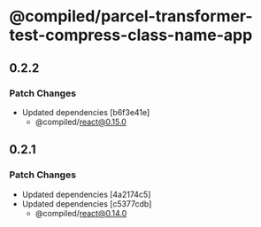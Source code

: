 # @compiled/parcel-transformer-test-compress-class-name-app

## 0.2.2

### Patch Changes

- Updated dependencies [b6f3e41e]
  - @compiled/react@0.15.0

## 0.2.1

### Patch Changes

- Updated dependencies [4a2174c5]
- Updated dependencies [c5377cdb]
  - @compiled/react@0.14.0
